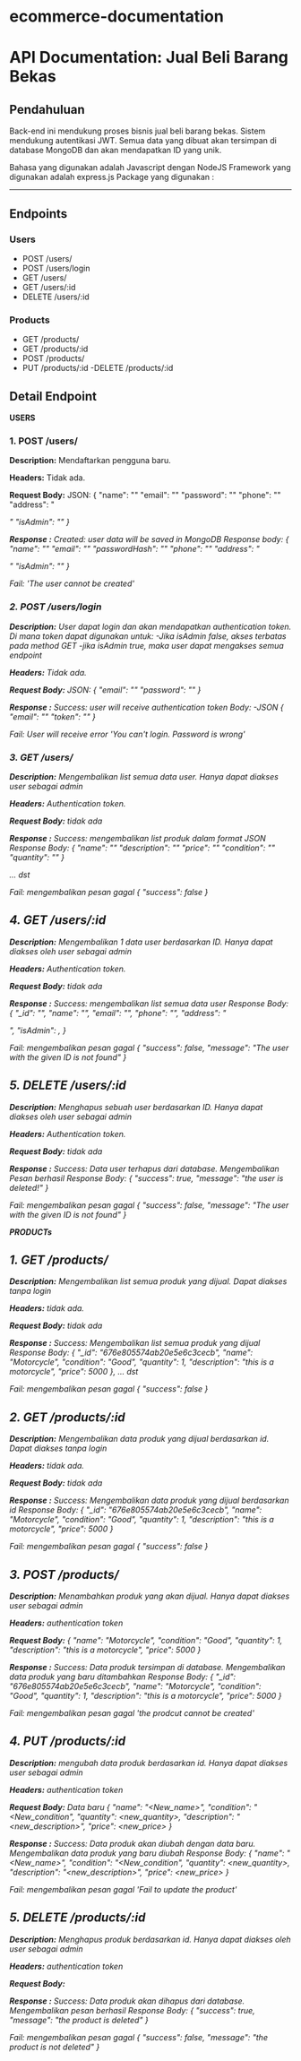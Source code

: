 # ecommerce-documentation

# API Documentation: Jual Beli Barang Bekas

## Pendahuluan
Back-end ini mendukung proses bisnis jual beli barang bekas. 
Sistem mendukung autentikasi JWT.
Semua data yang dibuat akan tersimpan di database MongoDB dan akan mendapatkan ID yang unik.

Bahasa yang digunakan adalah Javascript dengan NodeJS
Framework yang digunakan adalah express.js
Package yang digunakan : 


---

## Endpoints
### Users
- POST /users/
- POST /users/login
- GET /users/
- GET /users/:id
- DELETE /users/:id

### Products
- GET /products/
- GET /products/:id
- POST /products/
- PUT /products/:id
-DELETE /products/:id


## Detail Endpoint

**USERS**


### 1. POST /users/
**Description:** Mendaftarkan pengguna baru.

**Headers:** Tidak ada.

**Request Body:**
JSON:
{
  "name": "<name>"
  "email": "<email>"
  "password": "<password>"
  "phone": "<phone>"
  "address": "<address>"
  "isAdmin": "<boolean>"
}

**Response :**
Created: user data will be saved in MongoDB
Response body:
{
  "name": "<name>"
  "email": "<email>"
  "passwordHash": "<passwordHash>"
  "phone": "<phone>"
  "address": "<address>"
  "isAdmin": "<boolean>"
}


Fail:
  'The user cannot be created'

  
### 2. POST /users/login
**Description:** 
User dapat login dan akan mendapatkan authentication token. Di mana token dapat digunakan untuk:
-Jika isAdmin false, akses terbatas pada method GET
-jika isAdmin true, maka user dapat mengakses semua endpoint

**Headers:** Tidak ada.

**Request Body:**
JSON:
{
  "email": "<email>"
  "password": "<password>"
}

**Response :**
Success: user will receive authentication token
Body:
-JSON
{
  "email": "<email>"
  "token": "<token>"
}

Fail: User will receive error
  'You can't login. Password is wrong'


### 3. GET /users/
**Description:** 
Mengembalikan list semua data user. Hanya dapat diakses user sebagai admin

**Headers:** Authentication token.

**Request Body:**
tidak ada

**Response :**
Success: mengembalikan list produk dalam format JSON
Response Body:
{
  "name": "<name1>"
  "description": "<description1>"
  "price": "<price1>"
  "condition": "<condition1>"
  "quantity": "<quantity1>"
}

...
dst

Fail: mengembalikan pesan gagal
{
  "success": false
}


## 4. GET /users/:id
**Description:** 
Mengembalikan 1 data user berdasarkan ID. Hanya dapat diakses oleh user sebagai admin

**Headers:** Authentication token.

**Request Body:**
tidak ada

**Response :**
Success: mengembalikan list semua data user
Response Body:
{
    "_id": "<id>",
    "name": "<name>",
    "email": "<email>",
    "phone": "<phone>",
    "address": "<address>",
    "isAdmin": <boolean>,
}

Fail: mengembalikan pesan gagal
{
  "success": false,
  "message": "The user with the given ID is not found"
}


## 5. DELETE /users/:id
**Description:** 
Menghapus sebuah user berdasarkan ID. Hanya dapat diakses oleh user sebagai admin

**Headers:** Authentication token.

**Request Body:**
tidak ada

**Response :**
Success: Data user terhapus dari database. Mengembalikan Pesan berhasil
Response Body:
{
    "success": true,
    "message": "the user is deleted!"
}

Fail: mengembalikan pesan gagal
{
  "success": false,
  "message": "The user with the given ID is not found"
}



**PRODUCTs**


## 1. GET /products/
**Description:** 
Mengembalikan list semua produk yang dijual. Dapat diakses tanpa login

**Headers:** tidak ada.

**Request Body:**
tidak ada

**Response :**
Success: Mengembalikan list semua produk yang dijual
Response Body:
{
    "_id": "676e805574ab20e5e6c3cecb",
     "name": "Motorcycle",
     "condition": "Good",
     "quantity": 1,
     "description": "this is a motorcycle",
     "price": 5000
},
... dst


Fail: mengembalikan pesan gagal
{
  "success": false
}


## 2. GET /products/:id
**Description:** 
Mengembalikan data produk yang dijual berdasarkan id. Dapat diakses tanpa login

**Headers:** tidak ada.

**Request Body:**
tidak ada

**Response :**
Success: Mengembalikan data produk yang dijual berdasarkan id
Response Body:
{
    "_id": "676e805574ab20e5e6c3cecb",
     "name": "Motorcycle",
     "condition": "Good",
     "quantity": 1,
     "description": "this is a motorcycle",
     "price": 5000
}

Fail: mengembalikan pesan gagal
{
  "success": false
}


## 3. POST /products/
**Description:** 
Menambahkan produk yang akan dijual. Hanya dapat diakses user sebagai admin

**Headers:** 
authentication token

**Request Body:**
{
     "name": "Motorcycle",
     "condition": "Good",
     "quantity": 1,
     "description": "this is a motorcycle",
     "price": 5000
}

**Response :**
Success: Data produk tersimpan di database. Mengembalikan data produk yang baru ditambahkan
Response Body:
{
    "_id": "676e805574ab20e5e6c3cecb",
     "name": "Motorcycle",
     "condition": "Good",
     "quantity": 1,
     "description": "this is a motorcycle",
     "price": 5000
}

Fail: mengembalikan pesan gagal
  'the prodcut cannot be created'


## 4. PUT /products/:id
**Description:** 
mengubah data produk berdasarkan id. Hanya dapat diakses user sebagai admin

**Headers:** 
authentication token

**Request Body:** Data baru
{
     "name": "<New_name>",
     "condition": "<New_condition",
     "quantity": <new_quantity>,
     "description": "<new_description>",
     "price": <new_price>
}

**Response :**
Success: Data produk akan diubah dengan data baru. Mengembalikan data produk yang baru diubah
Response Body:
{
     "name": "<New_name>",
     "condition": "<New_condition",
     "quantity": <new_quantity>,
     "description": "<new_description>",
     "price": <new_price>
}

Fail: mengembalikan pesan gagal
  'Fail to update the product'


## 5. DELETE /products/:id
**Description:** 
Menghapus produk berdasarkan id. Hanya dapat diakses oleh user sebagai admin

**Headers:** 
authentication token

**Request Body:**

**Response :**
Success: Data produk akan dihapus dari database. Mengembalikan pesan berhasil
Response Body:
{
    "success": true,
    "message": "the product is deleted"
}

Fail: mengembalikan pesan gagal
{
  "success": false,
  "message": "the product is not deleted"
}
